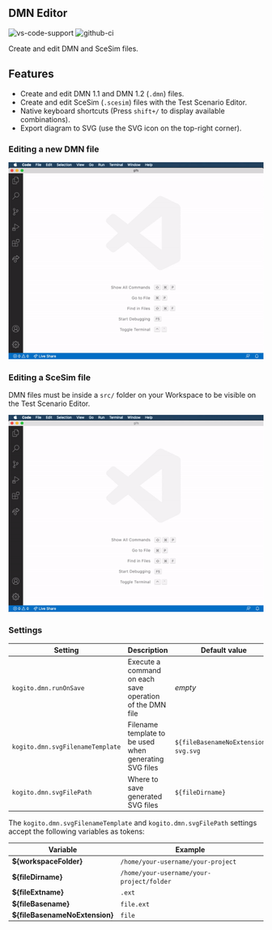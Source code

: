## DMN Editor

![vs-code-support](https://img.shields.io/badge/Visual%20Studio%20Code-1.67.0+-blue.svg)
![github-ci](https://github.com/kiegroup/kie-tools/actions/workflows/ci_build.yml/badge.svg)

Create and edit DMN and SceSim files.

## Features

- Create and edit DMN 1.1 and DMN 1.2 (`.dmn`) files.
- Create and edit SceSim (`.scesim`) files with the Test Scenario Editor.
- Native keyboard shortcuts (Press `shift+/` to display available combinations).
- Export diagram to SVG (use the SVG icon on the top-right corner).

### Editing a new DMN file

![alt](./gifs/dmn.gif?raw=true)

### Editing a SceSim file

DMN files must be inside a `src/` folder on your Workspace to be visible on the Test Scenario Editor.

![alt](./gifs/scesim.gif?raw=true)

### Settings

| Setting                          | Description                                              | Default value                        |
| -------------------------------- | -------------------------------------------------------- | ------------------------------------ |
| `kogito.dmn.runOnSave`           | Execute a command on each save operation of the DMN file | _empty_                              |
| `kogito.dmn.svgFilenameTemplate` | Filename template to be used when generating SVG files   | `${fileBasenameNoExtension}-svg.svg` |
| `kogito.dmn.svgFilePath`         | Where to save generated SVG files                        | `${fileDirname}`                     |

The `kogito.dmn.svgFilenameTemplate` and `kogito.dmn.svgFilePath` settings accept the following variables as tokens:

| Variable                       | Example                                   |
| ------------------------------ | ----------------------------------------- |
| **${workspaceFolder}**         | `/home/your-username/your-project`        |
| **${fileDirname}**             | `/home/your-username/your-project/folder` |
| **${fileExtname}**             | `.ext`                                    |
| **${fileBasename}**            | `file.ext`                                |
| **${fileBasenameNoExtension}** | `file`                                    |
